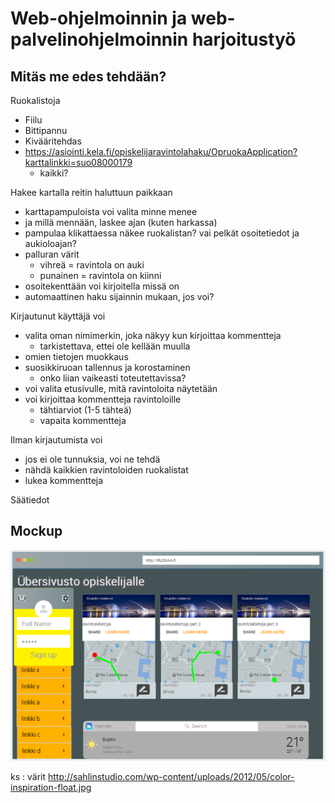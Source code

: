 # Web-ohjelmoinnin ja web-palvelinohjelmoinnin harjoitustyö
## Mitäs me edes tehdään?

Ruokalistoja
 - Fiilu
 - Bittipannu
 - Kivääritehdas
 - https://asiointi.kela.fi/opiskelijaravintolahaku/OpruokaApplication?karttalinkki=suo08000179
   * kaikki?

Hakee kartalla reitin haluttuun paikkaan
 - karttapampuloista voi valita minne menee
 - ja millä mennään, laskee ajan (kuten harkassa)
 - pampulaa klikattaessa näkee ruokalistan? vai pelkät osoitetiedot ja aukioloajan?
 - palluran värit
   * vihreä = ravintola on auki
   * punainen = ravintola on kiinni
 - osoitekenttään voi kirjoitella missä on
 - automaattinen haku sijainnin mukaan, jos voi?

Kirjautunut käyttäjä voi
 - valita oman nimimerkin, joka näkyy kun kirjoittaa kommentteja
   * tarkistettava, ettei ole kellään muulla
 - omien tietojen muokkaus
 - suosikkiruoan tallennus ja korostaminen 
   * onko liian vaikeasti toteutettavissa?
 - voi valita etusivulle, mitä ravintoloita näytetään
 - voi kirjoittaa kommentteja ravintoloille
   * tähtiarviot (1-5 tähteä)
   * vapaita kommentteja

Ilman kirjautumista voi
 - jos ei ole tunnuksia, voi ne tehdä
 - nähdä kaikkien ravintoloiden ruokalistat
 - lukea kommentteja
 
Säätiedot

## Mockup

![](https://github.com/Gilyan/Webharkka/blob/master/mockup1.PNG)


ks : värit http://sahlinstudio.com/wp-content/uploads/2012/05/color-inspiration-float.jpg

